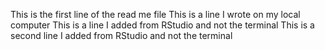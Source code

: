 This is the first line of the read me file
This is a line I wrote on my local computer
This is a line I added from RStudio and not the terminal 
This is a second line I added from RStudio and not the terminal 

